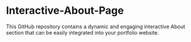 # Interactive-About-Page
This GitHub repository contains a dynamic and engaging interactive About section that can be easily integrated into your portfolio website. 
